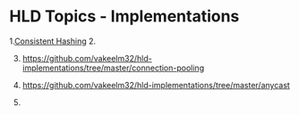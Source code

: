# HLD Topics - Implementations

1.[Consistent Hashing](#https://github.com/vakeelm32/hld-implementations/tree/master/consistent-hashing) 
2. 

3. https://github.com/vakeelm32/hld-implementations/tree/master/connection-pooling

4. https://github.com/vakeelm32/hld-implementations/tree/master/anycast

5. 
